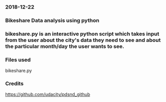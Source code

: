 ### 2018-12-22

### Bikeshare Data analysis using python

### bikeshare.py is an interactive python script which takes input from the user about the city's data they need to see and about the particular month/day the user wants to see. 


### Files used
bikeshare.py

### Credits
https://github.com/udacity/pdsnd_github

